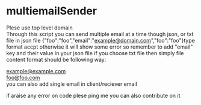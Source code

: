 # multiemailSender
Plese use top level domain <br />
 Through this script you can send multiple email at a time though json, or txt file 
in json file {"foo":"foo","email":"example@domain.com","foo":"foo"}type format accpt otherwise it will show some error  so remember to add "email" key and their value in your json file
if you choose txt file then simply file content format should be following way:

example@example.com <br />
foo@foo.com <br />
you can also add single email in  client/reciever email

if araise any error on code plese ping me 
you can also contribute on it 


